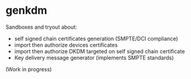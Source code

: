 # genkdm  
  
Sandboxes and tryout about:
- self signed chain certificates generation (SMPTE/DCI compliance)
- import then authorize devices certificates
- import then authorize DKDM targeted on self signed chain certificate
- Key delivery message generator (implements SMPTE standards)

(Work in progress)
